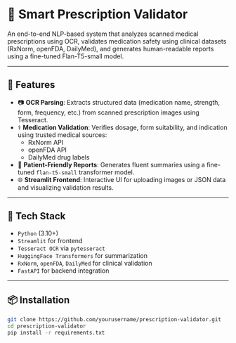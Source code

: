 # 💊 Smart Prescription Validator

An end-to-end NLP-based system that analyzes scanned medical prescriptions using OCR, validates medication safety using clinical datasets (RxNorm, openFDA, DailyMed), and generates human-readable reports using a fine-tuned Flan-T5-small model.

---

## 🧠 Features

- 📷 **OCR Parsing**: Extracts structured data (medication name, strength, form, frequency, etc.) from scanned prescription images using Tesseract.
- ⚕️ **Medication Validation**: Verifies dosage, form suitability, and indication using trusted medical sources:
  - RxNorm API
  - openFDA API
  - DailyMed drug labels
- 🧾 **Patient-Friendly Reports**: Generates fluent summaries using a fine-tuned `flan-t5-small` transformer model.
- 🌐 **Streamlit Frontend**: Interactive UI for uploading images or JSON data and visualizing validation results.

---

## 🔧 Tech Stack

- `Python` (3.10+)
- `Streamlit` for frontend
- `Tesseract OCR` via `pytesseract`
- `HuggingFace Transformers` for summarization
- `RxNorm`, `openFDA`, `DailyMed` for clinical validation
- `FastAPI` for backend integration

---

## 📦 Installation

```bash
git clone https://github.com/yourusername/prescription-validator.git
cd prescription-validator
pip install -r requirements.txt

